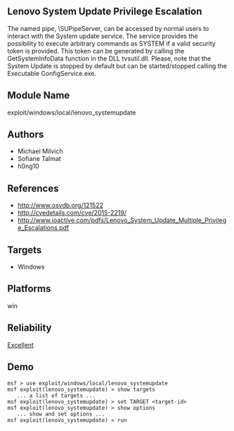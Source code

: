 ## Lenovo System Update Privilege Escalation

The named pipe, \SUPipeServer, can be accessed by normal 
users to interact with the System update service. The 
service provides the possibility to execute arbitrary 
commands as SYSTEM if a valid security token is provided. 
This token can be generated by calling the GetSystemInfoData 
function in the DLL tvsutil.dll. Please, note that the 
System Update is stopped by default but can be 
started/stopped calling the Executable ConfigService.exe.


## Module Name
exploit/windows/local/lenovo_systemupdate

## Authors
* Michael Milvich
* Sofiane Talmat
* h0ng10


## References
* http://www.osvdb.org/121522
* http://cvedetails.com/cve/2015-2219/
* http://www.ioactive.com/pdfs/Lenovo_System_Update_Multiple_Privilege_Escalations.pdf



## Targets
* Windows


## Platforms
win

## Reliability
[Excellent](https://github.com/rapid7/metasploit-framework/wiki/Exploit-Ranking)

## Demo

```
msf > use exploit/windows/local/lenovo_systemupdate
msf exploit(lenovo_systemupdate) > show targets
   ... a list of targets ...
msf exploit(lenovo_systemupdate) > set TARGET <target-id>
msf exploit(lenovo_systemupdate) > show options
   ... show and set options ...
msf exploit(lenovo_systemupdate) > run
```
    
    